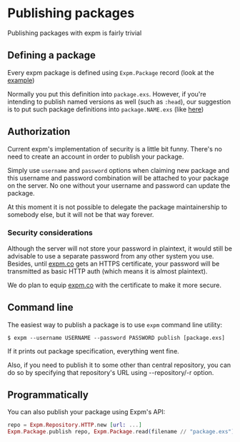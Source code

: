 Publishing packages
===================

Publishing packages with expm is fairly trivial

Defining a package
------------------

Every expm package is defined using `Expm.Package` record (look at the [example](https://github.com/yrashk/expm/blob/master/package.exs))

Normally you put this definition into `package.exs`. However, if you're intending to publish named versions as well (such as `:head`), our suggestion is to put such package definitions into `package.NAME.exs` (like [here](https://github.com/yrashk/expm/blob/master/package.head.exs))

Authorization
-------------

Current expm's implementation of security is a little bit funny. There's no need to create an account in order to publish your package.

Simply use `username` and `password` options when claiming new package and this username and password combination will be attached to your package on the server. No one without your username and password can update the package.

At this moment it is not possible to delegate the package maintainership to somebody else, but it will not be that way forever.

### Security considerations

Although the server will not store your password in plaintext, it would still be advisable to use a separate password from any other system you use. Besides, until [expm.co](http://expm.co) gets an HTTPS certificate, your password will be transmitted as basic HTTP auth (which means it is almost plaintext).

We do plan to equip [expm.co](http://expm.co) with the certificate to make it more secure.

Command line
------------

The easiest way to publish a package is to use `expm` command line utility:

```
$ expm --username USERNAME --password PASSWORD publish [package.exs]
```

If it prints out package specification, everything went fine.

Also, if you need to publish it to some other than central repository, you can do so by specifying that repository's URL using --repository/-r option.

Programmatically
----------------

You can also publish your package using Expm's API:

```elixir
repo = Expm.Repository.HTTP.new [url: ...]
Expm.Package.publish repo, Expm.Package.read(filename // "package.exs")
```